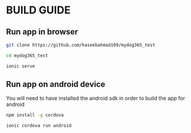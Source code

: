 # BUILD GUIDE

## Run app in browser

```bash
git clone https://github.com/haseebahmad109/mydog365_test
```

```bash
cd mydog365_test
```

```bash
ionic serve
```

## Run app on android device

You will need to have installed the android sdk in order to build the app for android

```bash
npm install -g cordova
```

```bash
ionic cordova run android
```
